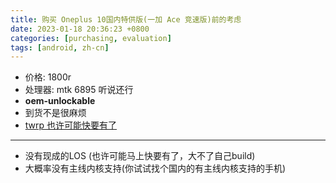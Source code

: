```yaml
---
title: 购买 Oneplus 10国内特供版(一加 Ace 竞速版)前的考虑
date: 2023-01-18 20:36:23 +0800
categories: [purchasing, evaluation]
tags: [android, zh-cn]
---
```



- 价格: 1800r  
- 处理器: mtk 6895 听说还行
- **oem-unlockable**
- 到货不是很麻烦
- [twrp 也许可能快要有了](https://forum.xda-developers.com/t/twrp.4498747/post-87997307)

***

- 没有现成的LOS (也许可能马上快要有了，大不了自己build)
- 大概率没有主线内核支持(你试试找个国内的有主线内核支持的手机)
